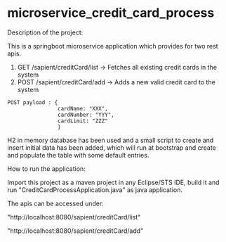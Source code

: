 # microservice_credit_card_process

Description of the project:

This is a springboot microservice application which provides for two rest apis.

  1. GET /sapient/creditCard/list -> Fetches all existing credit cards in the system
  2. POST /sapient/creditCard/add -> Adds a new valid credit card to the system
  
    POST payload : {
                    cardName: "XXX",
                    cardNumber: "YYY",
                    cardLimit: "ZZZ"
                    }
  
H2 in memory database has been used and a small script to create and insert initial data has been added, 
which will run at bootstrap and create and populate the table with some default entries.

How to run the application:

Import this project as a maven project in any Eclipse/STS IDE, build it and run "CreditCardProcessApplication.java" as java application.

The apis can be accessed under:

"http://localhost:8080/sapient/creditCard/list"

"http://localhost:8080/sapient/creditCard/add"

